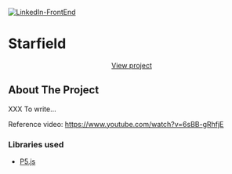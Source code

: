 [![LinkedIn-FrontEnd][linkedin-shield]][linkedin-url-1]

# Starfield

<p align="center">
  <p align="center">
    <a href="https://toshiuk.github.io/code-challenge/pilgrim/">View project</a>
  </p>
</p>

<!-- <p align="center">
  <img align="center" src="example.gif" />
</p> -->

<!-- ABOUT THE PROJECT -->

## About The Project

XXX To write...

Reference video: https://www.youtube.com/watch?v=6sBB-gRhfjE

### Libraries used

- [P5.js](https://p5js.org/)

<!-- MARKDOWN LINKS & IMAGES -->

[linkedin-shield]: https://img.shields.io/badge/-LinkedIn-black.svg?style=flat-square&logo=linkedin&colorB=555
[linkedin-url-1]: https://linkedin.com/in/flaviotoshiukhjr
